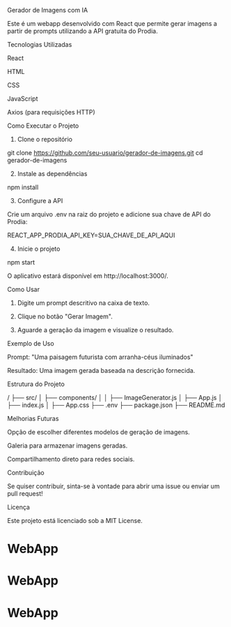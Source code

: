 Gerador de Imagens com IA

Este é um webapp desenvolvido com React que permite gerar imagens a partir de prompts utilizando a API gratuita do Prodia.

Tecnologias Utilizadas

React

HTML

CSS

JavaScript

Axios (para requisições HTTP)


Como Executar o Projeto

1. Clone o repositório

git clone https://github.com/seu-usuario/gerador-de-imagens.git
cd gerador-de-imagens

2. Instale as dependências

npm install

3. Configure a API

Crie um arquivo .env na raiz do projeto e adicione sua chave de API do Prodia:

REACT_APP_PRODIA_API_KEY=SUA_CHAVE_DE_API_AQUI

4. Inicie o projeto

npm start

O aplicativo estará disponível em http://localhost:3000/.

Como Usar

1. Digite um prompt descritivo na caixa de texto.


2. Clique no botão "Gerar Imagem".


3. Aguarde a geração da imagem e visualize o resultado.



Exemplo de Uso

Prompt: "Uma paisagem futurista com arranha-céus iluminados"

Resultado: Uma imagem gerada baseada na descrição fornecida.


Estrutura do Projeto

/
├── src/
│   ├── components/
│   │   ├── ImageGenerator.js
│   ├── App.js
│   ├── index.js
│   ├── App.css
├── .env
├── package.json
├── README.md

Melhorias Futuras

Opção de escolher diferentes modelos de geração de imagens.

Galeria para armazenar imagens geradas.

Compartilhamento direto para redes sociais.


Contribuição

Se quiser contribuir, sinta-se à vontade para abrir uma issue ou enviar um pull request!

Licença

Este projeto está licenciado sob a MIT License.

# WebApp
# WebApp
# WebApp
